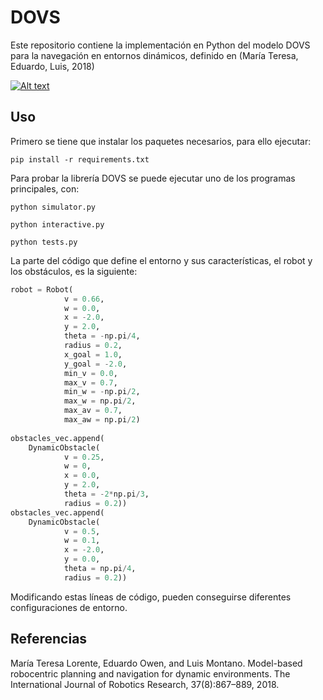 # DOVS

Este repositorio contiene la implementación en Python del modelo DOVS para la navegación en entornos dinámicos, definido en (María Teresa, Eduardo, Luis, 2018)


[![Alt text](https://img.youtube.com/vi/m3_k_ppJ7_Y/0.jpg)](https://www.youtube.com/watch?v=m3_k_ppJ7_Y)

## Uso

Primero se tiene que instalar los paquetes necesarios, para ello ejecutar:

```
pip install -r requirements.txt
```

Para probar la librería DOVS se puede ejecutar uno de los programas principales, con:

```
python simulator.py
```

```
python interactive.py
```

```
python tests.py
```

La parte del código que define el entorno y sus características, el robot y los obstáculos, es la siguiente:

```python
robot = Robot(
            v = 0.66,
            w = 0.0,
            x = -2.0, 
            y = 2.0, 
            theta = -np.pi/4, 
            radius = 0.2, 
            x_goal = 1.0, 
            y_goal = -2.0, 
            min_v = 0.0, 
            max_v = 0.7, 
            min_w = -np.pi/2, 
            max_w = np.pi/2, 
            max_av = 0.7, 
            max_aw = np.pi/2)
 
obstacles_vec.append(
    DynamicObstacle(
            v = 0.25, 
            w = 0, 
            x = 0.0, 
            y = 2.0, 
            theta = -2*np.pi/3, 
            radius = 0.2))
obstacles_vec.append(
    DynamicObstacle(
            v = 0.5, 
            w = 0.1, 
            x = -2.0, 
            y = 0.0, 
            theta = np.pi/4, 
            radius = 0.2))
```

Modificando estas líneas de código, pueden conseguirse diferentes configuraciones de entorno.


## Referencias

María Teresa Lorente, Eduardo Owen, and Luis Montano. Model-based robocentric planning and navigation for dynamic environments. The International Journal of Robotics Research, 37(8):867–889, 2018.
